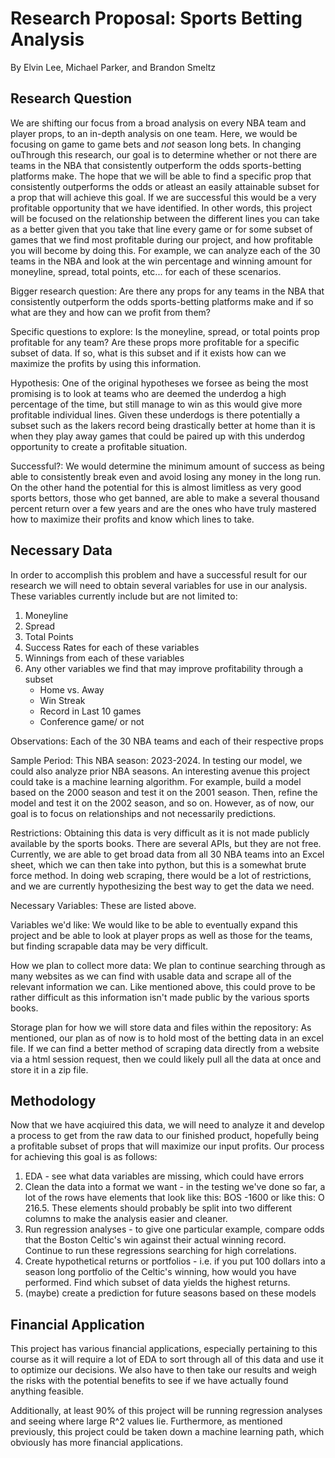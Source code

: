 # Research Proposal: Sports Betting Analysis
By Elvin Lee, Michael Parker, and Brandon Smeltz

## Research Question
We are shifting our focus from a broad analysis on every NBA team and player props, to an in-depth analysis on one team. Here, we would be focusing on game to game bets and *not* season long bets. In changing ouThrough this research, our goal is to determine whether or not there are teams in the NBA that consistently outperform the odds sports-betting platforms make. The hope that we will be able to find a specific prop that consistently outperforms the odds or atleast an easily attainable subset for a prop that will achieve this goal. If we are successful this would be a very profitable opportunity that we have identified. In other words, this project will be focused on the relationship between the different lines you can take as a better given that you take that line every game or for some subset of games that we find most profitable during our project, and how profitable you will become by doing this. For example, we can analyze each of the 30 teams in the NBA and look at the win percentage and winning amount for moneyline, spread, total points, etc... for each of these scenarios.

Bigger research question: Are there any props for any teams in the NBA that consistently outperform the odds sports-betting platforms make and if so what are they and how can we profit from them?

Specific questions to explore: Is the moneyline, spread, or total points prop profitable for any team? Are these props more profitable for a specific subset of data. If so, what is this subset and if it exists how can we maximize the profits by using this information.

Hypothesis: One of the original hypotheses we forsee as being the most promising is to look at teams who are deemed the underdog a high percentage of the time, but still manage to win as this would give more profitable individual lines. Given these underdogs is there potentially a subset such as the lakers record being drastically better at home than it is when they play away games that could be paired up with this underdog opportunity to create a profitable situation.

Successful?: We would determine the minimum amount of success as being able to consistently break even and avoid losing any money in the long run. On the other hand the potential for this is almost limitless as very good sports bettors, those who get banned, are able to make a several thousand percent return over a few years and are the ones who have truly mastered how to maximize their profits and know which lines to take.

## Necessary Data
In order to accomplish this problem and have a successful result for our research we will need to obtain several variables for use in our analysis. These variables currently include but are not limited to:

1. Moneyline 
2. Spread
3. Total Points
4. Success Rates for each of these variables
5. Winnings from each of these variables
6. Any other variables we find that may improve profitability through a subset
   - Home vs. Away
   - Win Streak
   - Record in Last 10 games
   - Conference game/ or not

Observations: Each of the 30 NBA teams and each of their respective props

Sample Period: This NBA season: 2023-2024. In testing our model, we could also analyze prior NBA seasons. An interesting avenue this project could take is a machine learning algorithm. For example, build a model based on the 2000 season and test it on the 2001 season. Then, refine the model and test it on the 2002 season, and so on. However, as of now, our goal is to focus on relationships and not necessarily predictions.

Restrictions: Obtaining this data is very difficult as it is not made publicly available by the sports books. There are several APIs, but they are not free. Currently, we are able to get broad data from all 30 NBA teams into an Excel sheet, which we can then take into python, but this is a somewhat brute force method. In doing web scraping, there would be a lot of restrictions, and we are currently hypothesizing the best way to get the data we need.

Necessary Variables: These are listed above.

Variables we'd like: We would like to be able to eventually expand this project and be able to look at player props as well as those for the teams, but finding scrapable data may be very difficult.

How we plan to collect more data: We plan to continue searching through as many websites as we can find with usable data and scrape all of the relevant information we can. Like mentioned above, this could prove to be rather difficult as this information isn't made public by the various sports books.

Storage plan for how we will store data and files within the repository: As mentioned, our plan as of now is to hold most of the betting data in an excel file. If we can find a better method of scraping data directly from a website via a html session request, then we could likely pull all the data at once and store it in a zip file.


## Methodology
Now that we have acqiuired this data, we will need to analyze it and develop a process to get from the raw data to our finished product, hopefully being a profitable subset of props that will maximize our input profits. Our process for achieving this goal is as follows:

1. EDA - see what data variables are missing, which could have errors
2. Clean the data into a format we want - in the testing we've done so far, a lot of the rows have elements that look like this: BOS -1600 or like this: O 216.5. These elements should probably be split into two different columns to make the analysis easier and cleaner.
3. Run regression analyses - to give one particular example, compare odds that the Boston Celtic's win against their actual winning record. Continue to run these regressions searching for high correlations.
5. Create hypothetical returns or portfolios - i.e. if you put 100 dollars into a season long portfolio of the Celtic's winning, how would you have performed. Find which subset of data yields the highest returns.
6. (maybe) create a prediction for future seasons based on these models



## Financial Application

This project has various financial applications, especially pertaining to this course as it will require a lot of EDA to sort through all of this data and use it to optimize our decisions. We also have to then take our results and weigh the risks with the potential benefits to see if we have actually found anything feasible. 

Additionally, at least 90% of this project will be running regression analyses and seeing where large R^2 values lie. Furthermore, as mentioned previously, this project could be taken down a machine learning path, which obviously has more financial applications.
